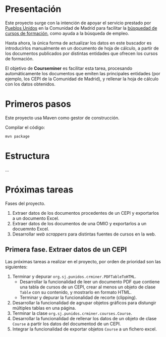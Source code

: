 

Presentación
=====

Este proyecto surge con la intención de apoyar el servicio prestado por [Pueblos Unidos](http://pueblosunidos.org/) en la Comunidad de Madrid para facilitar la [búsquedad de cursos de formación](https://voluntariadopueblosunidosv09.firebaseapp.com/#/main), como ayuda a la búsqueda de empleo.

Hasta ahora, la única forma de actualizar los datos en este buscador es introducirlos manualmente en un documento de hoja de cálculo, a partir de los documentos publicados por distintas entidades que ofrecen los cursos de formación.

El objetivo de **Courseminer** es facilitar esta tarea, procesando automáticamente los documentos que emiten las principales entidades (por ejemplo, los CEPI de la Comunidad de Madrid), y rellenar la hoja de cálculo con los datos obtenidos.

Primeros pasos
====

Este proyecto usa Maven como gestor de construcción.

Compilar el código:


```
mvn package
```

Estructura
===

...

Próximas tareas
===

Fases del proyecto.

1. Extraer datos de los documentos procedentes de un CEPI y exportarlos a un documento Excel.
2. Extraer datos de los documentos de una OMIO y exportarlos a un docuemnto Excel.
3. Desarrollar *web scrappers* para distintas fuentes de cursos en la web.

Primera fase. Extraer datos de un CEPI
---

Las próximas tareas a realizar en el proyecto, por orden de prioridad son las siguientes:

1. Terminar y depurar `org.sj.punidos.crminer.PDFTableToHTML`.
   * Desarrollar la funcionalidad de leer un documento PDF que contiene una tabla de cursos de un CEPI, crear al menos un objeto de clase `Table` con su contenido, y mostrarlo en formato HTML.
   * Terminar y depurar la funcionalidad de recorte (clipping).
2. Desarrollar la funcionalidad de agrupar objetos gráficos para distungir múltiples tablas en una página.
3. Terminar la clase `org.sj.punidos.crminer.courses.Course`.
4. Desarrollar la funcionalidad de rellenar los datos de un objeto de clase `Course` a partir los datos del documentod de un CEPI.
5. Integrar la funcionalidad de exportar objetos `Course` a un fichero excel.


